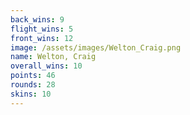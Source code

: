 ```yaml
---
back_wins: 9
flight_wins: 5
front_wins: 12
image: /assets/images/Welton_Craig.png
name: Welton, Craig
overall_wins: 10
points: 46
rounds: 28
skins: 10
---
```

